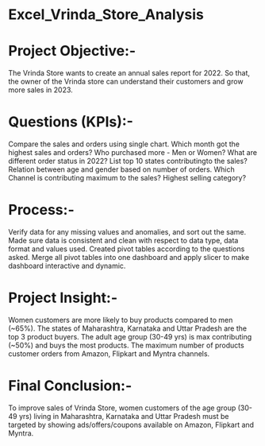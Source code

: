 # Excel_Vrinda_Store_Analysis


# Project Objective:-
The Vrinda Store wants to create an annual sales report for 2022.
So that, the owner of the Vrinda store can understand their customers and grow more sales in 2023.

# Questions (KPIs):-
Compare the sales and orders using single chart.
Which month got the highest sales and orders?
Who purchased more - Men or Women?
What are different order status in 2022?
List top 10 states contributingto the sales?
Relation between age and gender based on number of orders.
Which Channel is contributing maximum to the sales?
Highest selling category?

# Process:-
Verify data for any missing values and anomalies, and sort out the same.
Made sure data is consistent and clean with respect to data type, data format and values used.
Created pivot tables according to the questions asked.
Merge all pivot tables into one dashboard and apply slicer to make dashboard interactive and dynamic.

# Project Insight:-
Women customers are more likely to buy products compared to men (~65%).
The states of Maharashtra, Karnataka and Uttar Pradesh are the top 3 product buyers.
The adult age group (30-49 yrs) is max contributing (~50%) and buys the most products.
The maximum number of products customer orders from Amazon, Flipkart and Myntra channels.

# Final Conclusion:-
To improve sales of Vrinda Store, women customers of the age group (30-49 yrs) living in Maharashtra, 
Karnataka and Uttar Pradesh must be targeted by showing ads/offers/coupons available on Amazon, Flipkart and Myntra.
